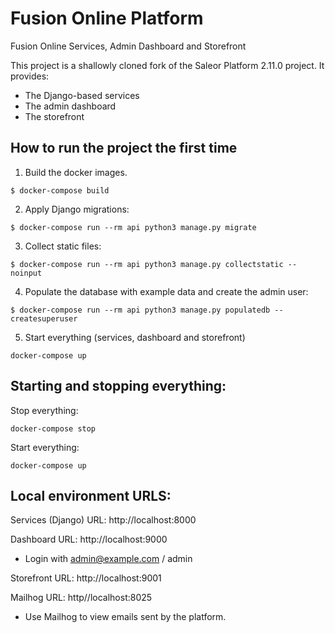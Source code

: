 # Fusion Online Platform

Fusion Online Services, Admin Dashboard and Storefront

This project is a shallowly cloned fork of the Saleor Platform 2.11.0 project. It provides:

* The Django-based services
* The admin dashboard
* The storefront

## How to run the project the first time

1. Build the docker images.
```
$ docker-compose build
```

2. Apply Django migrations:
```
$ docker-compose run --rm api python3 manage.py migrate
```

3. Collect static files:
```
$ docker-compose run --rm api python3 manage.py collectstatic --noinput
```

4. Populate the database with example data and create the admin user:
```
$ docker-compose run --rm api python3 manage.py populatedb --createsuperuser
```

5. Start everything (services, dashboard and storefront)
```
docker-compose up
```

## Starting and stopping everything:

Stop everything:
```
docker-compose stop
```

Start everything:
```
docker-compose up
```

## Local environment URLS:

Services (Django) URL: http://localhost:8000

Dashboard URL: http://localhost:9000
* Login with admin@example.com / admin

Storefront URL: http://localhost:9001

Mailhog URL: http//localhost:8025
* Use Mailhog to view emails sent by the platform.